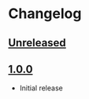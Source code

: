 # Changelog

## [Unreleased]


## [1.0.0]

 - Initial release


[Unreleased]: https://github.com/JakeWharton/plex-orphaned-files/compare/1.0.0...HEAD
[1.0.0]: https://github.com/JakeWharton/plex-orphaned-files/releases/tag/1.0.0
